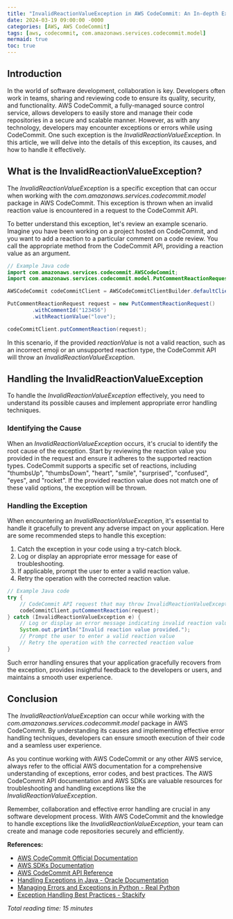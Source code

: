 ```yaml
---
title: "InvalidReactionValueException in AWS CodeCommit: An In-depth Explanation"
date: 2024-03-19 09:00:00 -0000
categories: [AWS, AWS CodeCommit]
tags: [aws, codecommit, com.amazonaws.services.codecommit.model]
mermaid: true
toc: true
---
```



## Introduction
In the world of software development, collaboration is key. Developers often work in teams, sharing and reviewing code to ensure its quality, security, and functionality. AWS CodeCommit, a fully-managed source control service, allows developers to easily store and manage their code repositories in a secure and scalable manner. However, as with any technology, developers may encounter exceptions or errors while using CodeCommit. One such exception is the *InvalidReactionValueException*. In this article, we will delve into the details of this exception, its causes, and how to handle it effectively.

## What is the InvalidReactionValueException?
The *InvalidReactionValueException* is a specific exception that can occur when working with the *com.amazonaws.services.codecommit.model* package in AWS CodeCommit. This exception is thrown when an invalid reaction value is encountered in a request to the CodeCommit API.

To better understand this exception, let's review an example scenario. Imagine you have been working on a project hosted on CodeCommit, and you want to add a reaction to a particular comment on a code review. You call the appropriate method from the CodeCommit API, providing a reaction value as an argument.

```java
// Example Java code
import com.amazonaws.services.codecommit.AWSCodeCommit;
import com.amazonaws.services.codecommit.model.PutCommentReactionRequest;

AWSCodeCommit codeCommitClient = AWSCodeCommitClientBuilder.defaultClient();

PutCommentReactionRequest request = new PutCommentReactionRequest()
        .withCommentId("123456")
        .withReactionValue("love");

codeCommitClient.putCommentReaction(request);
```

In this scenario, if the provided *reactionValue* is not a valid reaction, such as an incorrect emoji or an unsupported reaction type, the CodeCommit API will throw an *InvalidReactionValueException*.

## Handling the InvalidReactionValueException
To handle the *InvalidReactionValueException* effectively, you need to understand its possible causes and implement appropriate error handling techniques.

### Identifying the Cause
When an *InvalidReactionValueException* occurs, it's crucial to identify the root cause of the exception. Start by reviewing the reaction value you provided in the request and ensure it adheres to the supported reaction types. CodeCommit supports a specific set of reactions, including "thumbsUp", "thumbsDown", "heart", "smile", "surprised", "confused", "eyes", and "rocket". If the provided reaction value does not match one of these valid options, the exception will be thrown.

### Handling the Exception
When encountering an *InvalidReactionValueException*, it's essential to handle it gracefully to prevent any adverse impact on your application. Here are some recommended steps to handle this exception:

1. Catch the exception in your code using a try-catch block.
2. Log or display an appropriate error message for ease of troubleshooting.
3. If applicable, prompt the user to enter a valid reaction value.
4. Retry the operation with the corrected reaction value.

```java
// Example Java code
try {
    // CodeCommit API request that may throw InvalidReactionValueException
    codeCommitClient.putCommentReaction(request);
} catch (InvalidReactionValueException e) {
    // Log or display an error message indicating invalid reaction value
    System.out.println("Invalid reaction value provided.");
    // Prompt the user to enter a valid reaction value
    // Retry the operation with the corrected reaction value
}
```

Such error handling ensures that your application gracefully recovers from the exception, provides insightful feedback to the developers or users, and maintains a smooth user experience.

## Conclusion
The *InvalidReactionValueException* can occur while working with the *com.amazonaws.services.codecommit.model* package in AWS CodeCommit. By understanding its causes and implementing effective error handling techniques, developers can ensure smooth execution of their code and a seamless user experience.

As you continue working with AWS CodeCommit or any other AWS service, always refer to the official AWS documentation for a comprehensive understanding of exceptions, error codes, and best practices. The AWS CodeCommit API documentation and AWS SDKs are valuable resources for troubleshooting and handling exceptions like the *InvalidReactionValueException*.

Remember, collaboration and effective error handling are crucial in any software development process. With AWS CodeCommit and the knowledge to handle exceptions like the *InvalidReactionValueException*, your team can create and manage code repositories securely and efficiently.

**References:**
- [AWS CodeCommit Official Documentation](https://docs.aws.amazon.com/codecommit/)
- [AWS SDKs Documentation](https://aws.amazon.com/tools/#sdk)
- [AWS CodeCommit API Reference](https://docs.aws.amazon.com/codecommit/latest/APIReference/)
- [Handling Exceptions in Java - Oracle Documentation](https://docs.oracle.com/javase/tutorial/essential/exceptions/handling.html)
- [Managing Errors and Exceptions in Python - Real Python](https://realpython.com/python-exceptions/)
- [Exception Handling Best Practices - Stackify](https://stackify.com/exception-handling-best-practices/)

*Total reading time: 15 minutes*